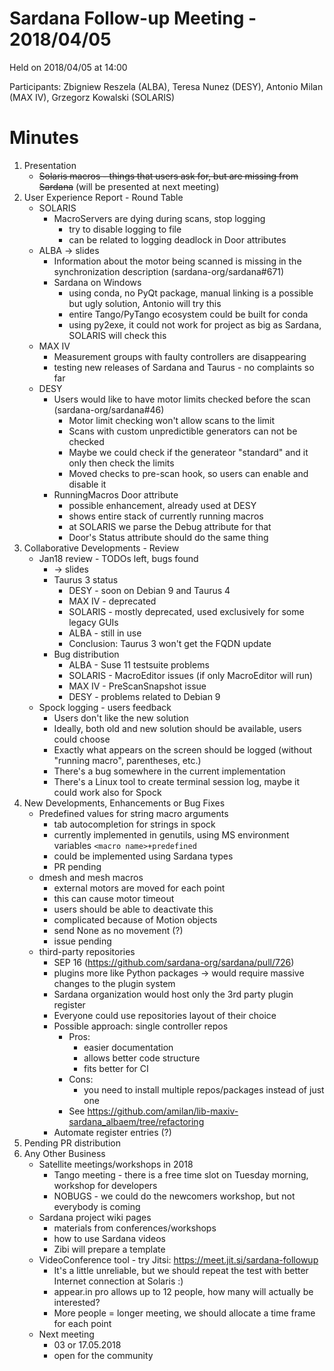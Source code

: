 # Sardana Follow-up Meeting - 2018/04/05

Held on 2018/04/05 at 14:00

Participants: Zbigniew Reszela (ALBA), Teresa Nunez (DESY), Antonio Milan (MAX IV), Grzegorz Kowalski (SOLARIS)

# Minutes
1. Presentation
	* ~~Solaris macros - things that users ask for, but are missing from Sardana~~ (will be presented at next meeting)
2. User Experience Report - Round Table
	* SOLARIS
		* MacroServers are dying during scans, stop logging
			* try to disable logging to file
			* can be related to logging deadlock in Door attributes
	* ALBA -> slides
		* Information about the motor being scanned is missing in the synchronization description (sardana-org/sardana#671)
		* Sardana on Windows
			* using conda, no PyQt package, manual linking is a possible but ugly solution, Antonio will try this
			* entire Tango/PyTango ecosystem could be built for conda
			* using py2exe, it could not work for project as big as Sardana, SOLARIS will check this
	* MAX IV
		* Measurement groups with faulty controllers are disappearing
		* testing new releases of Sardana and Taurus - no complaints so far
	* DESY
		* Users would like to have motor limits checked before the scan (sardana-org/sardana#46)
			* Motor limit checking won't allow scans to the limit
			* Scans with custom unpredictible generators can not be checked
			* Maybe we could check if the generateor "standard" and it only then check the limits
			* Moved checks to pre-scan hook, so users can enable and disable it
		* RunningMacros Door attribute
			* possible enhancement, already used at DESY
			* shows entire stack of currently running macros
			* at SOLARIS we parse the Debug attribute for that
			* Door's Status attribute should do the same thing
3. Collaborative Developments - Review
	* Jan18 review - TODOs left, bugs found
		* -> slides
		* Taurus 3 status
			* DESY - soon on Debian 9 and Taurus 4
			* MAX IV - deprecated
			* SOLARIS - mostly deprecated, used exclusively for some legacy GUIs
			* ALBA - still in use
			* Conclusion: Taurus 3 won't get the FQDN update
		* Bug distribution
			* ALBA - Suse 11 testsuite problems
			* SOLARIS - MacroEditor issues (if only MacroEditor will run)
			* MAX IV - PreScanSnapshot issue
			* DESY - problems related to Debian 9
	* Spock logging - users feedback
		* Users don't like the new solution
		* Ideally, both old and new solution should be available, users could choose
		* Exactly what appears on the screen should be logged (without "running macro", parentheses, etc.)
		* There's a bug somewhere in the current implementation
		* There's a Linux tool to create terminal session log, maybe it could work also for Spock
4. New Developments, Enhancements or Bug Fixes
	* Predefined values for string macro arguments
		* tab autocompletion for strings in spock
		* currently implemented in genutils, using MS environment variables `<macro name>+predefined`
		* could be implemented using Sardana types
		* PR pending
	* dmesh and mesh macros
		* external motors are moved for each point
		* this can cause motor timeout
		* users should be able to deactivate this
		* complicated because of Motion objects
		* send None as no movement (?)
		* issue pending
	* third-party repositories
		* SEP 16 (https://github.com/sardana-org/sardana/pull/726)
		* plugins more like Python packages -> would require massive changes to the plugin system
		* Sardana organization would host only the 3rd party plugin register
		* Everyone could use repositories layout of their choice
		* Possible approach: single controller repos
			* Pros:
				* easier documentation
				* allows better code structure
				* fits better for CI
			* Cons:
				* you need to install multiple repos/packages instead of just one
			* See https://github.com/amilan/lib-maxiv-sardana_albaem/tree/refactoring
		* Automate register entries (?)
5. Pending PR distribution
6. Any Other Business
	* Satellite meetings/workshops in 2018
		* Tango meeting - there is a free time slot on Tuesday morning, workshop for developers
		* NOBUGS - we could do the newcomers workshop, but not everybody is coming
	* Sardana project wiki pages
		* materials from conferences/workshops
		* how to use Sardana videos
		* Zibi will prepare a template
	* VideoConference tool - try Jitsi: https://meet.jit.si/sardana-followup
		* It's a little unreliable, but we should repeat the test with better Internet connection at Solaris :)
		* appear.in pro allows up to 12 people, how many will actually be interested?
		* More people = longer meeting, we should allocate a time frame for each point
	* Next meeting
		* 03 or 17.05.2018
		* open for the community

